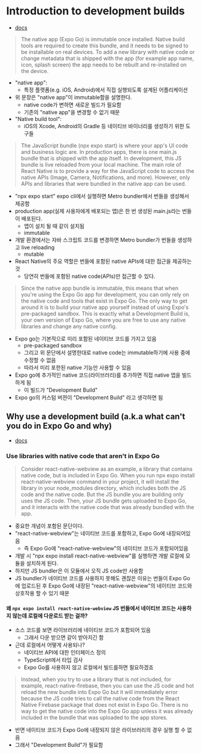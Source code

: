 # Introduction to development builds

- [docs](https://docs.expo.dev/develop/development-builds/introduction/)

> The native app (Expo Go) is immutable once installed. Native build tools are required to create this bundle, and it needs to be signed to be installable on real devices. To add a new library with native code or change metadata that is shipped with the app (for example app name, icon, splash screen) the app needs to be rebuilt and re-installed on the device.

- "native app":
    - 특정 플랫폼(e.g. iOS, Android)에서 직접 실행되도록 설계된 어플리케이션
- 위 문장은 "native app"이 immutable함을 설명한다.
    - native code가 변하면 새로운 빌드가 필요함
    - 기존의 "native app"을 변경할 수 없기 때문
- "Native build tool":
    - iOS의 Xcode, Android의 Gradle 등 네이티브 바이너리를 생성하기 위한 도구들

> The JavaScript bundle (npx expo start) is where your app's UI code and business logic are. In production apps, there is one main.js bundle that is shipped with the app itself.
> In development, this JS bundle is live reloaded from your local machine.
> The main role of React Native is to provide a way for the JavaScript code to access the native APIs (Image, Camera, Notifications, and more). However, only APIs and libraries that were bundled in the native app can be used.

- "npx expo start" expo cli에서 실행하면 Metro bundler에서 번들을 생성해서 제공함
- production app(실제 사용자에게 배포되는 앱)은 한 번 생성된 main.js라는 번들이 배포된다.
    - 앱이 설치 될 때 같이 설치됨
    - immutable
- 개발 환경에서는 자바 스크립트 코드를 변경하면 Metro bundler가 번들을 생성하고 live reloading
    - mutable
- React Native의 주요 역할은 번들에 포함된 native APIs에 대한 접근을 제공하는 것
    - 당연히 번들에 포함된 native code(APIs)만 접근할 수 있다.

> Since the native app bundle is immutable, this means that when you're using the Expo Go app for development, you can only rely on the native code and tools that exist in Expo Go.
> The only way to get around it is to build your native app yourself instead of using Expo's pre-packaged sandbox.
> This is exactly what a Development Build is, your own version of Expo Go, where you are free to use any native libraries and change any native config.

- Expo go는 기본적으로 미리 포함된 네이티브 코드를 가지고 있음
    - pre-packaged sandbox
    - 그리고 위 문단에서 설명한대로 native code는 immutable하기에 사용 중에 수정할 수 없음
    - 따라서 미리 포한된 native 기능만 사용할 수 있음
- Expo go에 추가적인 native 코드(라이브러리)를 추가하면 직접 native 앱을 빌드하게 됨
    - 이 빌드가 "Development Build"
- Expo go의 커스텀 버젼이 "Development Build" 라고 생각하면 됨

## Why use a development build (a.k.a what can't you do in Expo Go and why)

- [docs](https://docs.expo.dev/develop/development-builds/introduction/#why-use-a-development-build-aka-what-cant-you-do-in-expo-go-and-why)

### Use libraries with native code that aren't in Expo Go

> Consider react-native-webview as an example, a library that contains native code, but is included in Expo Go.
> When you run npx expo install react-native-webview command in your project, it will install the library in your node_modules directory, which includes both the JS code and the native code.
> But the JS bundle you are building only uses the JS code. Then, your JS bundle gets uploaded to Expo Go, and it interacts with the native code that was already bundled with the app.

- 중요한 개념이 포함된 문단이다.
- "react-native-webview"는 네이티브 코드를 포함하고, Expo Go에 내장되어있음
    - 즉 Expo Go에 "react-native-webview"의 네이티브 코드가 포함되어있음
- 개발 시 "npx expo install react-native-webview"를 실행하면 개발 로컬에 모듈을 설치하게 된다.
- 하지만 JS bundler은 이 모듈에서 오직 JS code만 사용함
- JS bundler가 네이티브 코드를 사용하지 못해도 괜찮은 이유는 번들이 Expo Go에 업로드된 후 Expo Go에 내장된 "react-native-webview"의 네이티브 코드와 상호작용 할 수 있기 때문

#### 왜 `npx expo install react-native-webview` JS 번들에서 네이티브 코드는 사용하지 않는데 로컬에 다운로드 받는 걸까?

- 소스 코드를 보면 라이브러리에 네이티브 코드가 포함되어 있음
    - 그래서 다운 받으면 같이 받아지긴 함
- 근데 로컬에서 어떻게 사용되나?
    - 네이티브 API에 대한 인터페이스 정의
    - TypeScript에서 타입 검사
    - Expo Go를 사용하지 않고 로컬에서 빌드를하면 필요하겠죠

> Instead, when you try to use a library that is not included, for example, react-native-firebase, then you can use the JS code and hot reload the new bundle into Expo Go but it will immediately error because the JS code tries to call the native code from the React Native Firebase package that does not exist in Expo Go.
> There is no way to get the native code into the Expo Go app unless it was already included in the bundle that was uploaded to the app stores.

- 반면 네이티브 코드가 Expo Go에 내장되지 않은 라이브러리의 경우 실행 할 수 없음
- 그래서 "Development Build"가 필요함
